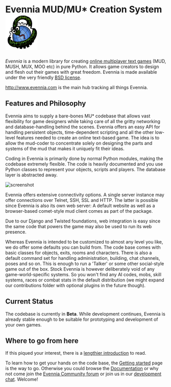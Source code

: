 # Evennia MUD/MU\* Creation System ![evennia logo][logo]

*Evennia* is a modern library for creating [online multiplayer text
games][wikimudpage] (MUD, MUSH, MUX, MOO etc) in pure Python. It allows game
creators to design and flesh out their games with great freedom.
Evennia is made available under the very friendly [BSD license][license].

http://www.evennia.com is the main hub tracking all things Evennia.


## Features and Philosophy

Evennia aims to supply a bare-bones MU\* codebase that allows vast
flexibility for game designers while taking care of all the gritty
networking and database-handling behind the scenes. Evennia offers an
easy API for handling persistent objects, time-dependent scripting and
all the other low-level features needed to create an online text-based
game. The idea is to allow the mud-coder to concentrate solely on
designing the parts and systems of the mud that makes it uniquely fit
their ideas.

Coding in Evennia is primarily done by normal Python modules, making
the codebase extremely flexible. The code is heavily documented and
you use Python classes to represent your objects, scripts and players.
The database layer is abstracted away.

![screenshot][screenshot]

Evennia offers extensive connectivity options. A single server
instance may offer connections over Telnet, SSH, SSL and HTTP. The
latter is possible since Evennia is also its own web server: A default
website as well as a browser-based comet-style mud client comes as
part of the package.

Due to our Django and Twisted foundations, web integration is
easy since the same code that powers the game may also be used to run
its web presence.

Whereas Evennia is intended to be customized to almost any level you
like, we do offer some defaults you can build from. The code base
comes with basic classes for objects, exits, rooms and characters.
There is also a default command set for handling administration,
building, chat channels, poses and so on. This is enough to run a
'Talker' or some other social-style game out of the box. Stock Evennia
is however deliberately void of any game-world-specific systems. So
you won't find any AI codes, mobs, skill systems, races or combat
stats in the default distribution (we might expand our contributions
folder with optional plugins in the future though).

## Current Status

The codebase is currently in **Beta**. While development continues,
Evennia is already stable enough to be suitable for prototyping and
development of your own games. 

## Where to go from here

If this piqued your interest, there is a [lengthier introduction][introduction] to read.

To learn how to get your hands on the code base, the [Getting started][gettingstarted] page 
is the way to go. Otherwise you could browse
the [Documentation][wiki] or why not come join the [Evennia Community forum][group] 
or join us in our [development chat][chat]. Welcome!


[homepage]: http://www.evennia.com
[gettingstarted]: http://github.com/evennia/evennia/wiki/Getting-Started
[wiki]: https://github.com/evennia/evennia/wiki
[screenshot]: https://raw.githubusercontent.com/wiki/evennia/evennia/images/evennia_screenshot3.png
[logo]: https://github.com/evennia/evennia/blob/devel/evennia/web/static/evennia_general/images/evennia_logo.png
[introduction]: https://github.com/evennia/evennia/wiki/Evennia-Introduction
[license]: https://github.com/evennia/evennia/wiki/Licensing
[group]: https://groups.google.com/forum/#!forum/evennia
[chat]: http://webchat.freenode.net/?channels=evennia&uio=MT1mYWxzZSY5PXRydWUmMTE9MTk1JjEyPXRydWUbb
[wikimudpage]: http://en.wikipedia.org/wiki/MUD
